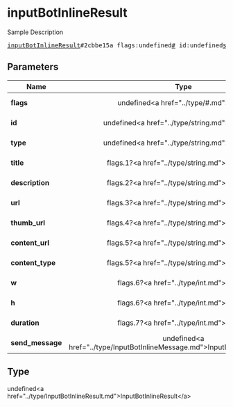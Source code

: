 # inputBotInlineResult

Sample Description

<pre>
<a href="../constructor/inputBotInlineResult.md">inputBotInlineResult</a>#2cbbe15a flags:undefined<a href="../type/#.md">#</a> id:undefined<a href="../type/string.md">string</a> type:undefined<a href="../type/string.md">string</a> title:flags.1?<a href="../type/string.md">string</a> description:flags.2?<a href="../type/string.md">string</a> url:flags.3?<a href="../type/string.md">string</a> thumb_url:flags.4?<a href="../type/string.md">string</a> content_url:flags.5?<a href="../type/string.md">string</a> content_type:flags.5?<a href="../type/string.md">string</a> w:flags.6?<a href="../type/int.md">int</a> h:flags.6?<a href="../type/int.md">int</a> duration:flags.7?<a href="../type/int.md">int</a> send_message:undefined<a href="../type/InputBotInlineMessage.md">InputBotInlineMessage</a> = undefined<a href="../type/InputBotInlineResult.md">InputBotInlineResult</a>;
</pre>

## Parameters

| Name | Type | Description |
|------|:----:|-------------|
| **flags** | undefined&lt;a href=&#34;../type/#.md&#34;&gt;#&lt;/a&gt; | Param description |
| **id** | undefined&lt;a href=&#34;../type/string.md&#34;&gt;string&lt;/a&gt; | Param description |
| **type** | undefined&lt;a href=&#34;../type/string.md&#34;&gt;string&lt;/a&gt; | Param description |
| **title** | flags.1?&lt;a href=&#34;../type/string.md&#34;&gt;string&lt;/a&gt; | Param description |
| **description** | flags.2?&lt;a href=&#34;../type/string.md&#34;&gt;string&lt;/a&gt; | Param description |
| **url** | flags.3?&lt;a href=&#34;../type/string.md&#34;&gt;string&lt;/a&gt; | Param description |
| **thumb_url** | flags.4?&lt;a href=&#34;../type/string.md&#34;&gt;string&lt;/a&gt; | Param description |
| **content_url** | flags.5?&lt;a href=&#34;../type/string.md&#34;&gt;string&lt;/a&gt; | Param description |
| **content_type** | flags.5?&lt;a href=&#34;../type/string.md&#34;&gt;string&lt;/a&gt; | Param description |
| **w** | flags.6?&lt;a href=&#34;../type/int.md&#34;&gt;int&lt;/a&gt; | Param description |
| **h** | flags.6?&lt;a href=&#34;../type/int.md&#34;&gt;int&lt;/a&gt; | Param description |
| **duration** | flags.7?&lt;a href=&#34;../type/int.md&#34;&gt;int&lt;/a&gt; | Param description |
| **send_message** | undefined&lt;a href=&#34;../type/InputBotInlineMessage.md&#34;&gt;InputBotInlineMessage&lt;/a&gt; | Param description |

## Type

undefined&lt;a href=&#34;../type/InputBotInlineResult.md&#34;&gt;InputBotInlineResult&lt;/a&gt;
